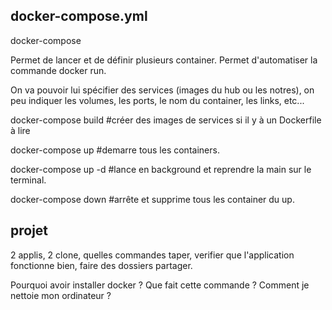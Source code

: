 ## docker-compose.yml

docker-compose

Permet de lancer et de définir plusieurs container.
Permet d'automatiser la commande docker run.

On va pouvoir lui spécifier des services (images du hub ou les notres), on peu indiquer les volumes, les ports, le nom du container, les links, etc...

docker-compose build #créer des images de services si il y à un Dockerfile à lire

docker-compose up #demarre tous les containers.

docker-compose up -d #lance en background et reprendre la main sur le terminal.

docker-compose down #arrête et supprime tous les container du up.

## projet

2 applis, 2 clone, quelles commandes taper, verifier que l'application fonctionne bien, faire des dossiers partager.

Pourquoi avoir installer docker ?
Que fait cette commande ?
Comment je nettoie mon ordinateur ?


